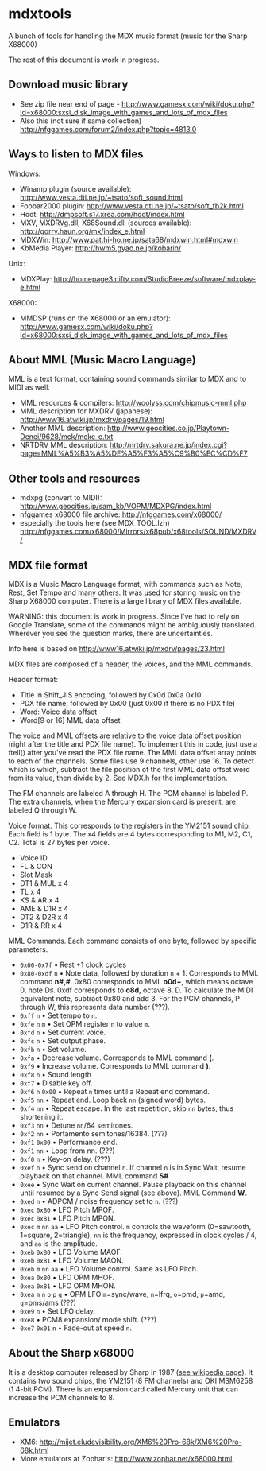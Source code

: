 mdxtools
========

A bunch of tools for handling the MDX music format (music for the Sharp X68000)

The rest of this document is work in progress.

Download music library
----------------------

* See zip file near end of page - http://www.gamesx.com/wiki/doku.php?id=x68000:sxsi_disk_image_with_games_and_lots_of_mdx_files
* Also this (not sure if same collection) http://nfggames.com/forum2/index.php?topic=4813.0

Ways to listen to MDX files
---------------------------

Windows:

* Winamp plugin (source available): http://www.vesta.dti.ne.jp/~tsato/soft_sound.html
* Foobar2000 plugin: http://www.vesta.dti.ne.jp/~tsato/soft_fb2k.html
* Hoot: http://dmpsoft.s17.xrea.com/hoot/index.html
* MXV, MXDRVg.dll, X68Sound.dll (sources available): http://gorry.haun.org/mx/index_e.html
* MDXWin: http://www.pat.hi-ho.ne.jp/sata68/mdxwin.html#mdxwin
* KbMedia Player: http://hwm5.gyao.ne.jp/kobarin/

Unix:

* MDXPlay: http://homepage3.nifty.com/StudioBreeze/software/mdxplay-e.html

X68000:

* MMDSP (runs on the X68000 or an emulator): http://www.gamesx.com/wiki/doku.php?id=x68000:sxsi_disk_image_with_games_and_lots_of_mdx_files

About MML (Music Macro Language)
--------------------------------
MML is a text format, containing sound commands similar to MDX and to MIDI as well.

* MML resources & compilers: http://woolyss.com/chipmusic-mml.php
* MML description for MXDRV (japanese): http://www16.atwiki.jp/mxdrv/pages/19.html
* Another MML description: http://www.geocities.co.jp/Playtown-Denei/9628/mck/mckc-e.txt
* NRTDRV MML description: http://nrtdrv.sakura.ne.jp/index.cgi?page=MML%A5%B3%A5%DE%A5%F3%A5%C9%B0%EC%CD%F7

Other tools and resources
-------------------------

* mdxpg (convert to MIDI): http://www.geocities.jp/sam_kb/VOPM/MDXPG/index.html
* nfggames x68000 file archive: http://nfggames.com/x68000/
* especially the tools here (see MDX_TOOL.lzh) http://nfggames.com/x68000/Mirrors/x68pub/x68tools/SOUND/MXDRV/

MDX file format
---------------

MDX is a Music Macro Language format, with commands such as Note, Rest, Set Tempo and many others. It was used for storing music on the Sharp X68000 computer. There is a large library of MDX files available.

WARNING: this document is work in progress. Since I've had to rely on Google Translate, some of the commands might be ambiguously translated. Wherever you see the question marks, there are uncertainties.

Info here is based on http://www16.atwiki.jp/mxdrv/pages/23.html

MDX files are composed of a header, the voices, and the MML commands.

Header format:

* Title in Shift_JIS encoding, followed by 0x0d 0x0a 0x10
* PDX file name, followed by 0x00 (just 0x00 if there is no PDX file)
* Word: Voice data offset
* Word[9 or 16] MML data offset

The voice and MML offsets are relative to the voice data offset position (right after the title and PDX file name). To implement this in code, just use a ftell() after you've read the PDX file name. The MML data offset array points to each of the channels. Some files use 9 channels, other use 16. To detect which is which, subtract the file position of the first MML data offset word from its value, then divide by 2. See MDX.h for the implementation.

The FM channels are labeled A through H. The PCM channel is labeled P. The extra channels, when the Mercury expansion card is present, are labeled Q through W.

Voice format. This corresponds to the registers in the YM2151 sound chip. Each field is 1 byte. The x4 fields are 4 bytes corresponding to M1, M2, C1, C2. Total is 27 bytes per voice.

* Voice ID
* FL & CON
* Slot Mask
* DT1 & MUL x 4
* TL x 4
* KS & AR x 4
* AME & D1R x 4
* DT2 & D2R x 4
* D1R & RR x 4

MML Commands. Each command consists of one byte, followed by specific parameters.

* `0x00-0x7f` • Rest +1 clock cycles
* `0x80-0xdf` `n` • Note data, followed by duration `n` + 1. Corresponds to MML command **n#,#**. 0x80 corresponds to MML **o0d+**, which means octave 0, note D♯. 0xdf corresponds to **o8d**, octave 8, D. To calculate the MIDI equivalent note, subtract 0x80 and add 3. For the PCM channels, P through W, this represents data number (???).
* `0xff` `n` • Set tempo to `n`.
* `0xfe` `n` `m` • Set OPM register `n` to value `m`.
* `0xfd` `n` • Set current voice.
* `0xfc` `n` • Set output phase.
* `0xfb` `n` • Set volume.
* `0xfa` • Decrease volume. Corresponds to MML command **(**.
* `0xf9` • Increase volume. Corresponds to MML command **)**.
* `0xf8` `n` • Sound length
* `0xf7` • Disable key off.
* `0xf6` `n` `0x00` • Repeat `n` times until a Repeat end command.
* `0xf5` `nn` • Repeat end. Loop back `nn` (signed word) bytes.
* `0xf4` `nn` • Repeat escape. In the last repetition, skip `nn` bytes, thus shortening it.
* `0xf3` `nn` • Detune `nn`/64 semitones.
* `0xf2` `nn` • Portamento semitones/16384. (???)
* `0xf1` `0x00` • Performance end.
* `0xf1` `nn` • Loop from nn. (???)
* `0xf0` `n` • Key-on delay. (???)
* `0xef` `n` • Sync send on channel `n`. If channel `n` is in Sync Wait, resume playback on that channel. MML command **S#**
* `0xee` • Sync Wait on current channel. Pause playback on this channel until resumed by a Sync Send signal (see above). MML Command **W**.
* `0xed` `n` • ADPCM / noise frequency set to `n`. (???)
* `0xec` `0x80` • LFO Pitch MPOF.
* `0xec` `0x81` • LFO Pitch MPON.
* `0xec` `m` `nn` `aa` • LFO Pitch control. `m` controls the waveform (0=sawtooth, 1=square, 2=triangle), `nn` is the frequency, expressed in clock cycles / 4, and `aa` is the amplitude.
* `0xeb` `0x80` • LFO Volume MAOF.
* `0xeb` `0x81` • LFO Volume MAON.
* `0xeb` `m` `nn` `aa` • LFO Volume control. Same as LFO Pitch.
* `0xea` `0x80` • LFO OPM MHOF.
* `0xea` `0x81` • LFO OPM MHON.
* `0xea` `m` `n` `o` `p` `q` • OPM LFO `m`=sync/wave, `n`=lfrq, `o`=pmd, `p`=amd, `q`=pms/ams  (???)
* `0xe9` `n` • Set LFO delay.
* `0xe8` • PCM8 expansion/ mode shift. (???)
* `0xe7` `0x01` `n` • Fade-out at speed `n`.

About the Sharp x68000
----------------------

It is a desktop computer released by Sharp in 1987 ([see wikipedia page](http://en.wikipedia.org/wiki/Sharp_X68000)). It contains two sound chips, the YM2151 (8 FM channels) and OKI MSM6258 (1 4-bit PCM). There is an expansion card called Mercury unit that can increase the PCM channels to 8.

Emulators
---------

* XM6: http://mijet.eludevisibility.org/XM6%20Pro-68k/XM6%20Pro-68k.html
* More emulators at Zophar's: http://www.zophar.net/x68000.html
